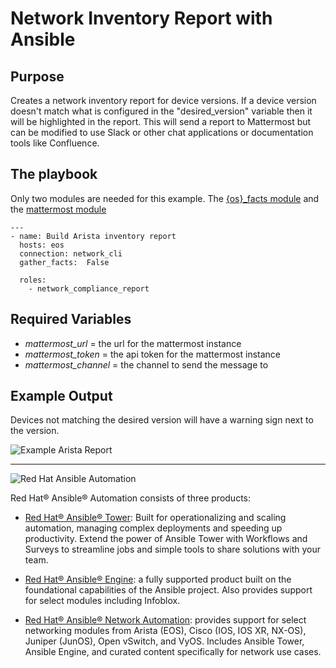 Network Inventory Report with Ansible
============================================

Purpose
------------

Creates a network inventory report for device versions. If a device version doesn't match what is configured in the "desired_version" variable then it will be highlighted in the report. This will send a report to Mattermost but can be modified to use Slack or other chat applications or documentation tools like Confluence.

The playbook
------------

Only two modules are needed for this example.  The [{os}_facts module][1] and
the [mattermost module][5]
```
---
- name: Build Arista inventory report
  hosts: eos
  connection: network_cli
  gather_facts:  False

  roles:
    - network_compliance_report
```

Required Variables
--------------------

* *mattermost_url* = the url for the mattermost instance
* *mattermost_token* = the api token for the mattermost instance
* *mattermost_channel* = the channel to send the message to

Example Output
--------------------

Devices not matching the desired version will have a warning sign next to the version.

![Example Arista Report](https://i.imgur.com/hQoAALw.png)

---
![Red Hat Ansible Automation][6]

Red Hat® Ansible® Automation consists of  three products:

- [Red Hat® Ansible® Tower][7]: Built for operationalizing and scaling
  automation, managing complex deployments and speeding up productivity. Extend
  the power of Ansible Tower with Workflows and Surveys to streamline jobs and
  simple tools to share solutions with your team.

- [Red Hat® Ansible® Engine][8]: a fully supported product built on the
  foundational capabilities of the Ansible project. Also provides support for
  select modules including Infoblox.

- [Red Hat® Ansible® Network Automation][9]: provides support for select
  networking modules from Arista (EOS), Cisco (IOS, IOS XR, NX-OS), Juniper
  (JunOS), Open vSwitch, and VyOS. Includes Ansible Tower, Ansible Engine, and
  curated content specifically for network use cases.

[1]: http://docs.ansible.com/ansible/latest/nxos_facts_module.html
[2]: http://docs.ansible.com/ansible/latest/list_of_network_modules.html
[3]: images/htmlreport.png
[4]: http://docs.ansible.com/ansible/latest/ios_facts_module.html
[5]: http://docs.ansible.com/ansible/latest/template_module.html
[6]: images/rh-ansible-automation.png
[7]: https://www.ansible.com/tower
[8]: https://www.ansible.com/ansible-engine
[9]: https://www.ansible.com/networking

